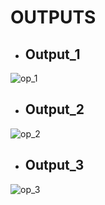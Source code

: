 # OUTPUTS
* ## Output_1
![op_1](https://user-images.githubusercontent.com/101189588/164538796-468bca1f-d53b-4aac-9567-1638406b8465.png)

* ## Output_2
![op_2](https://user-images.githubusercontent.com/101189588/164538808-c1634bfd-5330-4829-a8e1-6258368e89e2.jpg)

* ## Output_3
![op_3](https://user-images.githubusercontent.com/101189588/164538817-277a45ac-5835-4a2f-8397-4875c49a5807.png)
